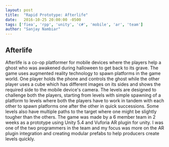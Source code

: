 ```yaml
---
layout: post
title:  "Rapid Prototype: Afterlife"
date:   2016-10-25 20:00:00 -0500
tags: ['fiea', 'rpp', 'unity', 'c#', 'mobile', 'ar', 'team']
author: "Sanjay Nambiar"
---
```


## Afterlife

Afterlife is a co-op platformer for mobile devices where the players help a ghost who was awakened during halloween to get back to its grave.
The game uses augmented reality technology to spawn platforms in the game world. One player holds the phone and controls the ghost while the
other player uses a cube which has different images on its sides and shows the required side to the mobile device's camera. The levels are
designed to challenge both the players, starting from levels with simple spawning of a platform to levels where both the players have to work
in tandem with each other to spawn platforms one after the other in quick successions. Some levels also have multiple paths to the target where
one might be slightly tougher than the others. The game was made by a 6 member team in 2 weeks as a prototype using Unity 5.4 and Vuforia AR
plugin for unity. I was one of the two programmers in the team and my focus was more on the AR plugin integration and creating modular prefabs
to help producers create levels quickly.